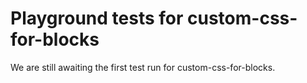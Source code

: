 # Playground tests for custom-css-for-blocks
We are still awaiting the first test run for custom-css-for-blocks.
